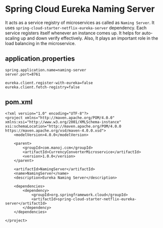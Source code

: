 # Spring Cloud Eureka Naming Server
It acts as a service registry of microservices as called as `Naming Server`. It uses `spring-cloud-starter-netflix-eureka-server` dependency. Each service registers itself whenever an instance comes up. It helps for auto-scaling up and down verify effectively. Also, It plays an important role in the load balancing in the microservice.

## application.properties
```
spring.application.name=naming-server
server.port=8761

eureka.client.register-with-eureka=false
eureka.client.fetch-registry=false

```

## pom.xml
```
<?xml version="1.0" encoding="UTF-8"?>
<project xmlns="http://maven.apache.org/POM/4.0.0" xmlns:xsi="http://www.w3.org/2001/XMLSchema-instance" xsi:schemaLocation="http://maven.apache.org/POM/4.0.0 https://maven.apache.org/xsd/maven-4.0.0.xsd">
	<modelVersion>4.0.0</modelVersion>

	<parent>
		<groupId>com.manoj.ccm</groupId>
		<artifactId>CurrencyConverterMicroservice</artifactId>
		<version>1.0.0</version>
	</parent>

	<artifactId>NamingServer</artifactId>
	<name>NamingServer</name>
	<description>Eureka Naming Server</description>

	<dependencies>
		<dependency>
			<groupId>org.springframework.cloud</groupId>
			<artifactId>spring-cloud-starter-netflix-eureka-server</artifactId>
		</dependency>
	</dependencies>

</project>
```
